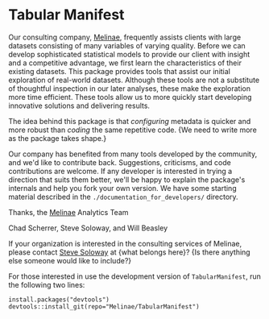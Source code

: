 Tabular Manifest
=======
Our consulting company, [Melinae](http://melinae.com/), frequently assists clients with large datasets consisting of many variables of varying quality.  Before we can develop sophisticated statistical models to provide our client with insight and a competitive advantage, we first learn the characteristics of their existing datasets.  This package provides tools that assist our initial exploration of real-world datasets.  Although these tools are not a substitute of thoughtful inspection in our later analyses, these make the exploration more time efficient.  These tools allow us to more quickly start developing innovative solutions and delivering results.

The idea behind this package is that *configuring* metadata is quicker and more robust than *coding* the same repetitive code. {We need to write more as the package takes shape.}

Our company has benefited from many tools developed by the community, and we'd like to contribute back.  Suggestions, criticisms, and code contributions are welcome.  If any developer is interested in trying a direction that suits them better, we'll be happy to explain the package's internals and help you fork your own version.  We have some starting material described in the `./documentation_for_developers/` directory.

Thanks, the [Melinae](http://melinae.com/) Analytics Team

Chad Scherrer, Steve Soloway, and Will Beasley

If your organization is interested in the consulting services of Melinae, please contact [Steve Soloway](info@melinae.com) at {what belongs here}?  {Is there anything else someone would like to include?}

For those interested in use the development version of `TabularManifest`, run the following two lines:
```
install.packages("devtools")
devtools::install_git(repo="Melinae/TabularManifest") 
```
